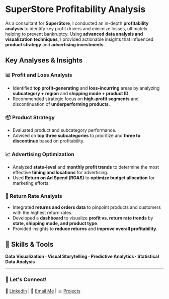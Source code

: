 # SuperStore Profitability Analysis  

As a consultant for **SuperStore**, I conducted an in-depth **profitability analysis** to identify key profit drivers and minimize losses, ultimately helping to prevent bankruptcy. Using **advanced data analysis and visualization techniques**, I provided actionable insights that influenced **product strategy** and **advertising investments**.  

## Key Analyses & Insights  

### 📊 Profit and Loss Analysis  
- Identified **top profit-generating** and **loss-incurring** areas by analyzing **subcategory + region** and **shipping mode + product ID**.  
- Recommended strategic focus on **high-profit segments** and discontinuation of **underperforming products**.  

### 📦 Product Strategy  
- Evaluated product and subcategory performance.  
- Advised on **top three subcategories** to prioritize and **three to discontinue** based on profitability.  

### 📈 Advertising Optimization  
- Analyzed **state-level** and **monthly profit trends** to determine the most effective **timing and locations** for advertising.  
- Used **Return on Ad Spend (ROAS)** to **optimize budget allocation** for marketing efforts.  

### 🔄 Return Rate Analysis  
- Integrated **returns and orders data** to pinpoint products and customers with the highest return rates.  
- Developed a **dashboard** to visualize **profit vs. return rate trends** by **state, shipping mode, and product type**.  
- Provided insights to **reduce returns** and **improve overall profitability**.  

## 🔧 Skills & Tools  
**Data Visualization · Visual Storytelling · Predictive Analytics · Statistical Data Analysis**  

---

### 📩 Let's Connect!  
💼 [LinkedIn](https://www.linkedin.com/in/stevenantonio/) | 📧 [Email Me](mailto:steven.antonio@me.com) | 📊 [Projects ](https://github.com/StevenADiMascio/Data_projects_TripleTen) 
